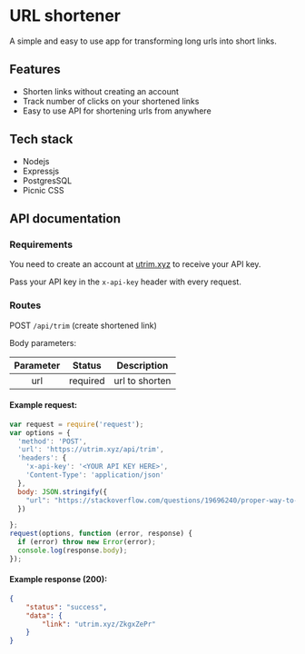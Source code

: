 # URL shortener

A simple and easy to use app for transforming long urls into short links.

## Features

- Shorten links without creating an account
- Track number of clicks on your shortened links
- Easy to use API for shortening urls from anywhere

## Tech stack

- Nodejs
- Expressjs
- PostgresSQL
- Picnic CSS

## API documentation

### Requirements

You need to create an account at [utrim.xyz](utrim.xyz) to receive your API key.

Pass your API key in the `x-api-key` header with every request.

### Routes

POST `/api/trim` (create shortened link)

Body parameters:

| Parameter |  Status  |  Description   |
| :-------: | :------: | :------------: |
|    url    | required | url to shorten |

#### Example request:
```javascript
var request = require('request');
var options = {
  'method': 'POST',
  'url': 'https://utrim.xyz/api/trim',
  'headers': {
    'x-api-key': '<YOUR API KEY HERE>',
    'Content-Type': 'application/json'
  },
  body: JSON.stringify({
    "url": "https://stackoverflow.com/questions/19696240/proper-way-to-return-json-using-node-or-express?noredirect=1&lq=1"
  })

};
request(options, function (error, response) {
  if (error) throw new Error(error);
  console.log(response.body);
});

```

#### Example response (200):

```json
{
    "status": "success",
    "data": {
        "link": "utrim.xyz/ZkgxZePr"
    }
}
```
